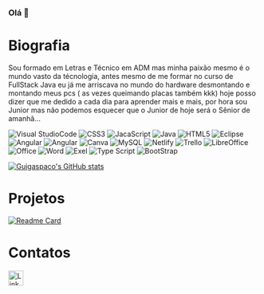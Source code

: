 ### Olá 👋

# Biografia

Sou formado em Letras e Técnico em ADM mas minha paixão mesmo é o mundo vasto da técnologia, antes mesmo de me formar no curso de FullStack Java eu já me arriscava no mundo do hardware desmontando e montando meus pcs ( as vezes queimando placas também kkk) hoje posso dizer que me dedido a cada dia para aprender mais e mais, por hora sou Junior mas não podemos esquecer que o Junior de hoje será o Sênior de amanhã...

![Visual StudioCode](https://img.shields.io/badge/Visual_Studio_Code-0078D4?style=for-the-badge&logo=visual%20studio%20code&logoColor=white)
![CSS3](https://img.shields.io/badge/CSS3-1572B6?style=for-the-badge&logo=css3&logoColor=white)
![JacaScript](https://img.shields.io/badge/JavaScript-323330?style=for-the-badge&logo=javascript&logoColor=F7DF1E)
![Java](https://img.shields.io/badge/Java-ED8B00?style=for-the-badge&logo=java&logoColor=white)
![HTML5](https://img.shields.io/badge/HTML5-E34F26?style=for-the-badge&logo=html5&logoColor=white)
![Eclipse](https://img.shields.io/badge/Eclipse-2C2255?style=for-the-badge&logo=eclipse&logoColor=white)
![Angular](https://img.shields.io/badge/Angular-DD0031?style=for-the-badge&logo=angular&logoColor=white)
![Angular](https://img.shields.io/badge/Angular-DD0031?style=for-the-badge&logo=angular&logoColor=white)
![Canva](https://img.shields.io/badge/Canva-%2300C4CC.svg?&style=for-the-badge&logo=Canva&logoColor=white)
![MySQL](https://img.shields.io/badge/MySQL-005C84?style=for-the-badge&logo=mysql&logoColor=white)
![Netlify](https://img.shields.io/badge/Netlify-00C7B7?style=for-the-badge&logo=netlify&logoColor=white)
![Trello](https://img.shields.io/badge/Trello-0052CC?style=for-the-badge&logo=trello&logoColor=white)
![LibreOffice](	https://img.shields.io/badge/LibreOffice-18A303?style=for-the-badge&logo=LibreOffice&logoColor=white)
![Office](https://img.shields.io/badge/Microsoft_Office-D83B01?style=for-the-badge&logo=microsoft-office&logoColor=white)
![Word](https://img.shields.io/badge/Microsoft_Word-2B579A?style=for-the-badge&logo=microsoft-word&logoColor=white)
![Exel](https://img.shields.io/badge/Microsoft_Excel-217346?style=for-the-badge&logo=microsoft-excel&logoColor=white)
![Type Script](https://img.shields.io/badge/TypeScript-007ACC?style=for-the-badge&logo=typescript&logoColor=white)
![BootStrap](https://img.shields.io/badge/Bootstrap-563D7C?style=for-the-badge&logo=bootstrap&logoColor=white)


[![Guigaspaco's GitHub stats](https://github-readme-stats.vercel.app/api?username=guigaspaco&theme=dark)](https://github.com/guigaspaco/github-readme-stats)

# Projetos

[![Readme Card](https://github-readme-stats.vercel.app/api/pin/username=guigaspaco&repo=devweekgitguigas.github.io)](https://github.com/anuraghazra/github-readme-stats)

# Contatos

[<img src="https://img.shields.io/badge/LinkedIn-0077B5?style=for-the-badge&logo=linkedin&logoColor=white" alt="Linkedin" height="30">](https://www.linkedin.com/in/guilhermecdsouza/)
